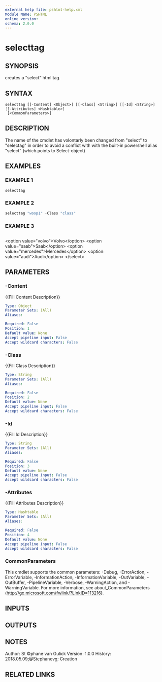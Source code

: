 ```yaml
---
external help file: pshtml-help.xml
Module Name: PSHTML
online version:
schema: 2.0.0
---
```


# selecttag

## SYNOPSIS
creates a "select" html tag.

## SYNTAX

```
selecttag [[-Content] <Object>] [[-Class] <String>] [[-Id] <String>] [[-Attributes] <Hashtable>]
 [<CommonParameters>]
```

## DESCRIPTION
The name of the cmdlet has volontarly been changed from "select" to "selectag" in order to avoid a conflict with
with the built-in powershell alias "select" (which points to Select-object)

## EXAMPLES

### EXAMPLE 1

``` powershell
selecttag
```

### EXAMPLE 2

``` powershell
selecttag "woop1" -Class "class"
```

### EXAMPLE 3

``` powershell

```

\<option value="volvo"\>Volvo\</option\>
    \<option value="saab"\>Saab\</option\>
    \<option value="mercedes"\>Mercedes\</option\>
    \<option value="audi"\>Audi\</option\>
\</select\>

## PARAMETERS

### -Content
{{Fill Content Description}}

```yaml
Type: Object
Parameter Sets: (All)
Aliases:

Required: False
Position: 1
Default value: None
Accept pipeline input: False
Accept wildcard characters: False
```

### -Class
{{Fill Class Description}}

```yaml
Type: String
Parameter Sets: (All)
Aliases:

Required: False
Position: 2
Default value: None
Accept pipeline input: False
Accept wildcard characters: False
```

### -Id
{{Fill Id Description}}

```yaml
Type: String
Parameter Sets: (All)
Aliases:

Required: False
Position: 3
Default value: None
Accept pipeline input: False
Accept wildcard characters: False
```

### -Attributes
{{Fill Attributes Description}}

```yaml
Type: Hashtable
Parameter Sets: (All)
Aliases:

Required: False
Position: 4
Default value: None
Accept pipeline input: False
Accept wildcard characters: False
```

### CommonParameters
This cmdlet supports the common parameters: -Debug, -ErrorAction, -ErrorVariable, -InformationAction, -InformationVariable, -OutVariable, -OutBuffer, -PipelineVariable, -Verbose, -WarningAction, and -WarningVariable.
For more information, see about_CommonParameters (http://go.microsoft.com/fwlink/?LinkID=113216).

## INPUTS

## OUTPUTS

## NOTES
Author: St ©phane van Gulick
Version: 1.0.0
History:
    2018.05.09;@Stephanevg; Creation

## RELATED LINKS
